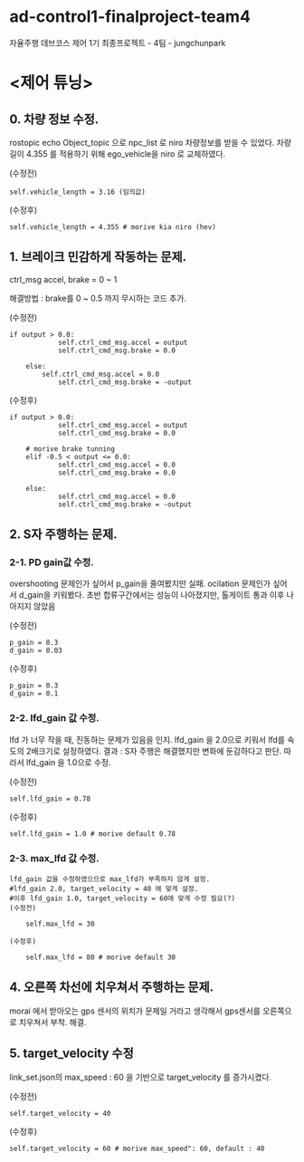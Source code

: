 # ad-control1-finalproject-team4
자율주행 데브코스 제어 1기 최종프로젝트 - 4팀 - jungchunpark

# <제어 튜닝>

## 0. 차량 정보 수정.

rostopic echo Object_topic 으로 npc_list 로 niro 차량정보를 받을 수 있었다.
차량길이 4.355 를 적용하기 위해 ego_vehicle을 niro 로 교체하였다.

(수정전)
  
	self.vehicle_length = 3.16 (임의값)
   
(수정후)		
  
	self.vehicle_length = 4.355 # morive kia niro (hev)



## 1. 브레이크 민감하게 작동하는 문제.

ctrl_msg
accel, brake = 0 ~ 1

해결방법 : brake를 0 ~ 0.5 까지 무시하는 코드 추가.

(수정전)       
  
  	if output > 0.0:
                self.ctrl_cmd_msg.accel = output
                self.ctrl_cmd_msg.brake = 0.0

        else:
        	self.ctrl_cmd_msg.accel = 0.0
                self.ctrl_cmd_msg.brake = -output

(수정후)       
  
  	if output > 0.0:
                self.ctrl_cmd_msg.accel = output
                self.ctrl_cmd_msg.brake = 0.0

        # morive brake tunning
        elif -0.5 < output <= 0.0:
                self.ctrl_cmd_msg.accel = 0.0
                self.ctrl_cmd_msg.brake = 0.0

        else:
                self.ctrl_cmd_msg.accel = 0.0
                self.ctrl_cmd_msg.brake = -output



## 2. S자 주행하는 문제.

### 2-1. PD gain값 수정.

overshooting 문제인가 싶어서 p_gain을 줄여봤지만 실패.
ocilation 문제인가 싶어서 d_gain을 키워봤다. 
초반 합류구간에서는 성능이 나아졌지만, 톨게이트 통과 이후 나아지지 않았음

(수정전)

	p_gain = 0.3
	d_gain = 0.03

(수정후)

	p_gain = 0.3
	d_gain = 0.1
	
### 2-2. lfd_gain 값 수정.
		
lfd 가 너무 작을 때, 진동하는 문제가 있음을 인지.
lfd_gain 을 2.0으로 키워서 lfd를 속도의 2배크기로 설정하였다. 
결과 : S자 주행은 해결했지만 변화에 둔감하다고 판단.
따라서 lfd_gain 을 1.0으로 수정.

(수정전)

	self.lfd_gain = 0.78
   
(수정후)
 
	self.lfd_gain = 1.0 # morive default 0.78
   

### 2-3. max_lfd 값 수정.
	lfd_gain 값을 수정하였으므로 max_lfd가 부족하지 않게 설정.
	#lfd_gain 2.0, target_velocity = 40 에 맞게 설정.
	#이후 lfd_gain 1.0, target_velocity = 60에 맞게 수정 필요(?)
	(수정전)

		self.max_lfd = 30
   
	(수정후)

		self.max_lfd = 80 # morive default 30
   
		


## 4. 오른쪽 차선에 치우쳐서 주행하는 문제.

morai 에서 받아오는 gps 센서의 위치가 문제일 거라고 생각해서 gps센서를 오른쪽으로 치우쳐서 부착. 해결.

		
## 5. target_velocity 수정

link_set.json의 max_speed : 60 을 기반으로  target_velocity 를 증가시켰다.

(수정전)		
 
 	self.target_velocity = 40
   
(수정후)		
 
 	self.target_velocity = 60 # morive max_speed": 60, default : 40
